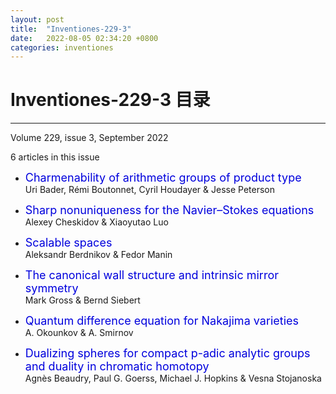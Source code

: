 ```yaml
---
layout: post
title:  "Inventiones-229-3"
date:   2022-08-05 02:34:20 +0800
categories: inventiones
---
```


# Inventiones-229-3 目录
------

Volume 229, issue 3, September 2022

6 articles in this issue


- <font color="#0000dd" size="4">Charmenability of arithmetic groups of product type</font>    
    Uri Bader, Rémi Boutonnet, Cyril Houdayer & Jesse Peterson  

- <font color="#0000dd" size="4">Sharp nonuniqueness for the Navier–Stokes equations</font>    
    Alexey Cheskidov & Xiaoyutao Luo 

- <font color="#0000dd" size="4">Scalable spaces</font>    
    Aleksandr Berdnikov & Fedor Manin 

- <font color="#0000dd" size="4">The canonical wall structure and intrinsic mirror symmetry</font>    
    Mark Gross & Bernd Siebert 

- <font color="#0000dd" size="4">Quantum difference equation for Nakajima varieties</font>    
    A. Okounkov & A. Smirnov 

- <font color="#0000dd" size="4">Dualizing spheres for compact p-adic analytic groups and duality in chromatic homotopy</font>    
    Agnès Beaudry, Paul G. Goerss, Michael J. Hopkins & Vesna Stojanoska     
     